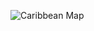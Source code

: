 ![Caribbean Map](https://www.researchgate.net/profile/Rahanna-Juman/publication/242264928/figure/fig1/AS:298482977001475@1448175295396/Map-of-the-Caribbean-Islands-The-natural-resource-base-of-the-Caribbean-islands-is.png)
